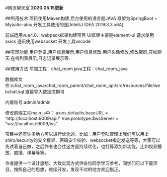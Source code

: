 #网页聊天室
**2020.05.15更新**

##所用技术
项目使用Maven构建,后台使用的语言是JAVA
框架为SpringBoot + Mybatis-plus
开发工具使用的是[IntelliJ IDEA 2019.3.3 x64]

前端运用vue4.0、webpack框架构建项目
UI框架主要是element-ui
请求使用axios
通讯使用websocket
开发工具vscode

##实现功能
用户登录,用户信息展示,用户信息修改,用户头像修改,修改密码,在线聊天,在线列表展示,日志记录展示等.

##使用方法
前端工程：chat_room
java工程：chat_room_java

数据库文件:/chat_room_java/chat_room_parent/chat_room_api/src/resources/file/webchat.sql
直接导入数据库即可

内置账号:admin/admin

修改前端工程main.js中：
axios.defaults.baseURL = 'http://localhost:9009/api/'
Vue.prototype.$wsServer = "ws://localhost:9009/ws"


项目中还有许多地方可以进行优化的，比如：用户登陆管理上我们可以用上shiro/security的安全框架、密码安全校验、websocket指定发送等等，大家可以先试着自己做，之后作者也会往这方面持续优化，也打算添加新功能，比如视频播放、直播、弹幕等等。

作者提供一个设计思想、大致实现方式供各位同学学习参考，同学们可以下载项目，按照自己的思想，继续开发，发现不对的地方欢迎指正。

